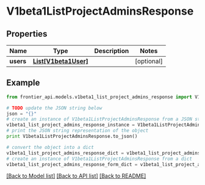 # V1beta1ListProjectAdminsResponse


## Properties
Name | Type | Description | Notes
------------ | ------------- | ------------- | -------------
**users** | [**List[V1beta1User]**](V1beta1User.md) |  | [optional] 

## Example

```python
from frontier_api.models.v1beta1_list_project_admins_response import V1beta1ListProjectAdminsResponse

# TODO update the JSON string below
json = "{}"
# create an instance of V1beta1ListProjectAdminsResponse from a JSON string
v1beta1_list_project_admins_response_instance = V1beta1ListProjectAdminsResponse.from_json(json)
# print the JSON string representation of the object
print V1beta1ListProjectAdminsResponse.to_json()

# convert the object into a dict
v1beta1_list_project_admins_response_dict = v1beta1_list_project_admins_response_instance.to_dict()
# create an instance of V1beta1ListProjectAdminsResponse from a dict
v1beta1_list_project_admins_response_form_dict = v1beta1_list_project_admins_response.from_dict(v1beta1_list_project_admins_response_dict)
```
[[Back to Model list]](../README.md#documentation-for-models) [[Back to API list]](../README.md#documentation-for-api-endpoints) [[Back to README]](../README.md)


